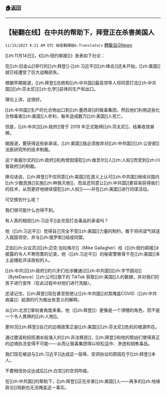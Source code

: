 ###  [:house:返回](README.md)
---


## 【秘翻在线】在中共的帮助下，拜登正在杀害美国人
`11/15/2023 9:21 AM UTC 秘密翻譯組G-Translators` [轉載自GNews](https://gnews.org/articles/1978674)

[[zh:11月14日]]，《[[zh:纽约邮报]]》发表如下社论：

在[[zh:旧金山]]举行的[[zh:拜登]]\-[[zh:习近平]][[zh:峰会]]还未开始，[[zh:美国]]就已经遭受了巨大战略损失。

根据早期报道，[[zh:拜登]]总统和[[zh:中共国]]最高领导人将同意打击[[zh:中共国]][[zh:芬太尼]][[zh:化学]]前体的生产和出口。

理论上讲，这很好。

[[zh:中共国]]生产的化合物出口到[[zh:墨西哥]]的贩毒集团，然后他们利用这些化合物毒害[[zh:美国]]人牟利，每年造成数万[[zh:美国]]人死亡。

但是，[[zh:中共]][[zh:政府]]曾于 2019 年正式取缔[[zh:芬太尼]]，结果收效甚微。

据报道，要获得这些新承诺，[[zh:美国]]就必须放弃对[[zh:中共国]][[zh:公安部]]法医研究所的技术制裁。

这个奥威尔式的[[zh:政府]]机构曾因侵犯[[zh:维吾尔]]人[[zh:人权]]而受到[[zh:川普政府]]的制裁。

换句话说，[[zh:拜登]]不仅同意[[zh:美国]]在道义上认可[[zh:中共国]]继续对国内[[zh:少数民族]]实施[[zh:种族灭绝]]，而且还同意让[[zh:中共国]]更容易获得我们的技术，从而更好地继续侵犯[[zh:人权]]——并在[[zh:美国]]进行间谍活动。

可交换到什么呢？

我们很可能什么也得不到。

有人真的相信[[zh:习近平]]会兑现打击毒品的承诺吗？

他（[[zh:习近平]]）觉得自己完全不受[[zh:美国]]力量的制约，敢于将间谍气球送入我国领空，并与[[zh:俄罗斯]]结成同盟。

正如[[zh:众议员]][[zh:迈克·加拉格尔]]（Mike Gallagher）给《[[zh:纽约邮报]]》披露的令人不寒而栗的记录，他（[[zh:习近平]]）的秘密警察骨干在[[zh:美国]]本土追捕批评该政权的人。

[[zh:中共]][[zh:政府]]的爪牙们也涉嫌通过[[zh:中共国]][[zh:字节跳动]]（ByteDance）[[zh:公司]]旗下的 TikTok 获取[[zh:美国]]人的数据，并对我们的孩子进行宣传（在此过程中对他们进行洗脑）。

还请记住，[[zh:拜登]]现在甚至拒绝让[[zh:中共国]]对其掩盖COVID（[[zh:中共病毒]]）起源的行为做出有意义的解释。

从[[zh:北京]]掌权者角度来看，他（[[zh:拜登]]）更像是一个滑稽的角色，而不是一个令人畏惧的[[zh:人物]]。

更何况[[zh:拜登]]自己的边境政策正是[[zh:美国]][[zh:芬太尼]]危机的根源所在。

通过邀请和招揽潮水般涌入的[[zh:非法移民]]，[[zh:拜登]]和他的帮凶们使得真正的边境执法变得不可能——从而让贩毒集团得以轻松运作、渗透和销售毒品。

我们现在被迫与[[zh:习近平]]达成这一屈辱、空洞协议的原因在于[[zh:拜登]]本人。

不要相信协议达成后[[zh:白宫]]的空洞吹嘘。

在[[zh:中共国]]的帮助下，[[zh:拜登]]正在杀害[[zh:美国]]人——再多的[[zh:地缘政治]]戏剧也无法掩盖这一事实。

